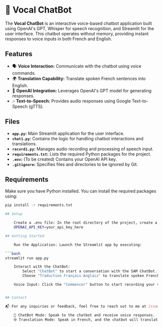 # 🎤 Vocal ChatBot

The **Vocal ChatBot** is an interactive voice-based chatbot application built using OpenAI's GPT, Whisper for speech recognition, and Streamlit for the user interface. This chatbot operates without memory, providing instant responses to voice inputs in both French and English.

## Features

- 🗣️ **Voice Interaction:** Communicate with the chatbot using voice commands.
- 🌍 **Translation Capability:** Translate spoken French sentences into English.
- 🤖 **OpenAI Integration:** Leverages OpenAI's GPT model for generating responses.
- 🎶 **Text-to-Speech:** Provides audio responses using Google Text-to-Speech (gTTS).

## Files

- **`app.py`:** Main Streamlit application for the user interface.
- **`chat1.py`:** Contains the logic for handling chatbot interactions and translations.
- **`record1.py`:** Manages audio recording and processing of speech input.
- **`requirements.txt`:** Lists the required Python packages for the project.
- **`.env`:** (To be created) Contains your OpenAI API key.
- **`.gitignore`:** Specifies files and directories to be ignored by Git.

## Requirements

Make sure you have Python installed. You can install the required packages using:

```bash
pip install -r requirements.txt

## Setup

    Create a .env file: In the root directory of the project, create a file named .env and add your OpenAI API key in the following format:
    OPENAI_API_KEY=your_api_key_here

## Getting Started

    Run the Application: Launch the Streamlit app by executing:

```bash
streamlit run app.py

    Interact with the ChatBot:
        Select "ChatBot" to start a conversation with the SAM ChatBot.
        Choose "Traduction Français-Anglais" to translate spoken French sentences into English.

    Voice Input: Click the "Commencer" button to start recording your voice input, and the bot will respond accordingly.


## Contact

📬 For any inquiries or feedback, feel free to reach out to me at [ssamat0020@gmail.com].

    🎤 ChatBot Mode: Speak to the chatbot and receive voice responses.
    🌐 Translation Mode: Speak in French, and the chatbot will translate and respond in English.
